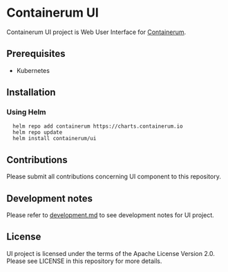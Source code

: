 # Containerum UI
Containerum UI project is Web User Interface for [Containerum](https://github.com/containerum/containerum).

## Prerequisites
* Kubernetes

## Installation

### Using Helm

```
  helm repo add containerum https://charts.containerum.io
  helm repo update
  helm install containerum/ui
```

## Contributions
Please submit all contributions concerning UI component to this repository.

## Development notes
Please refer to [development.md](development.md) to see development notes for UI project.

## License
UI project is licensed under the terms of the Apache License Version 2.0. Please see LICENSE in this repository for more details.

